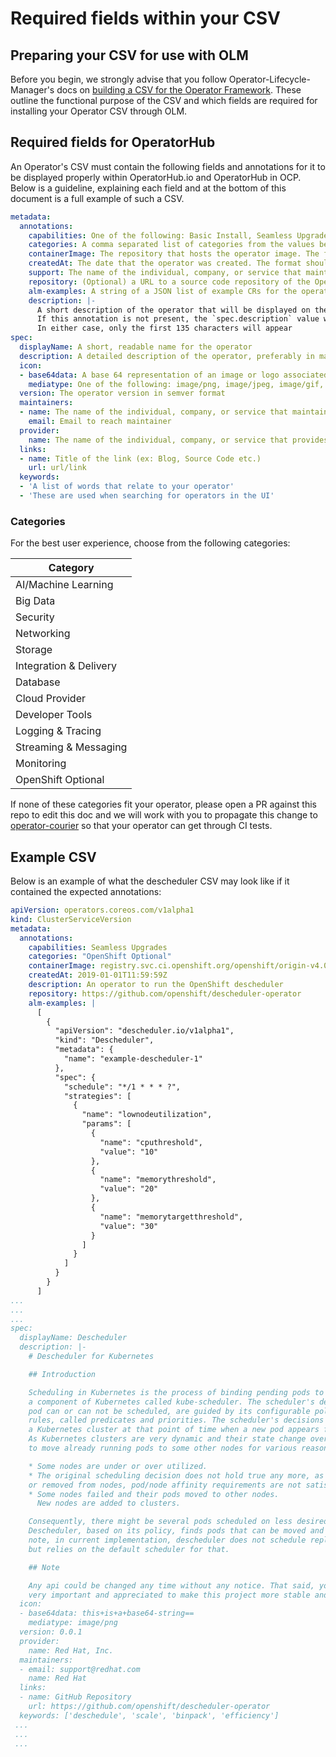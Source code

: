 # Required fields within your CSV

## Preparing your CSV for use with OLM

Before you begin, we strongly advise that you follow Operator-Lifecycle-Manager's docs on [building a CSV for the Operator Framework](https://github.com/operator-framework/operator-lifecycle-manager/blob/master/Documentation/design/building-your-csv.md). These outline the functional purpose of the CSV and which fields are required for installing your Operator CSV through OLM.

## Required fields for OperatorHub

An Operator's CSV must contain the following fields and annotations for it to be displayed properly within OperatorHub.io and OperatorHub in OCP. Below is a guideline, explaining each field and at the bottom of this document is a full example of such a CSV.

```yaml
metadata:
  annotations:
    capabilities: One of the following: Basic Install, Seamless Upgrades, Full Lifecycle, Deep Insights, Auto Pilot. For more information see https://www.operatorhub.io/images/capability-level-diagram.svg
    categories: A comma separated list of categories from the values below. If not set, this will be set to "Other" in the UI
    containerImage: The repository that hosts the operator image. The format should match ${REGISTRYHOST}/${USERNAME}/${NAME}:${TAG}
    createdAt: The date that the operator was created. The format should match yyyy-mm-ddThh:mm:ssZ
    support: The name of the individual, company, or service that maintains this operator
    repository: (Optional) a URL to a source code repository of the Operator, intended for community Operators to direct users where to file issues / bug
    alm-examples: A string of a JSON list of example CRs for the operator's CRDs
    description: |-
      A short description of the operator that will be displayed on the marketplace tile
      If this annotation is not present, the `spec.description` value will be shown instead
      In either case, only the first 135 characters will appear
spec:
  displayName: A short, readable name for the operator
  description: A detailed description of the operator, preferably in markdown format
  icon: 
  - base64data: A base 64 representation of an image or logo associated with your operator
    mediatype: One of the following: image/png, image/jpeg, image/gif, image/svg+xml
  version: The operator version in semver format
  maintainers:
  - name: The name of the individual, company, or service that maintains this operator
    email: Email to reach maintainer
  provider:
    name: The name of the individual, company, or service that provides this operator
  links:
  - name: Title of the link (ex: Blog, Source Code etc.)
    url: url/link
  keywords:
  - 'A list of words that relate to your operator'
  - 'These are used when searching for operators in the UI'
```

### Categories

For the best user experience, choose from the following categories:

| Category  |
|-----------|
| AI/Machine Learning |
| Big Data |
| Security |
| Networking |
| Storage |
| Integration & Delivery |
| Database |
| Cloud Provider |
| Developer Tools |
| Logging & Tracing |
| Streaming & Messaging |
| Monitoring |
| OpenShift Optional |

If none of these categories fit your operator, please open a PR against this repo to edit this doc and we will work with you to propagate this change to [operator-courier](https://github.com/operator-framework/operator-courier) so that your operator can get through CI tests.

## Example CSV

Below is an example of what the descheduler CSV may look like if it contained the expected annotations:

```yaml
apiVersion: operators.coreos.com/v1alpha1
kind: ClusterServiceVersion
metadata:
  annotations:
    capabilities: Seamless Upgrades
    categories: "OpenShift Optional"
    containerImage: registry.svc.ci.openshift.org/openshift/origin-v4.0:descheduler-operator
    createdAt: 2019-01-01T11:59:59Z
    description: An operator to run the OpenShift descheduler
    repository: https://github.com/openshift/descheduler-operator
    alm-examples: |
      [
        {
          "apiVersion": "descheduler.io/v1alpha1",
          "kind": "Descheduler",
          "metadata": {
            "name": "example-descheduler-1"
          },
          "spec": {
            "schedule": "*/1 * * * ?",
            "strategies": [
              {
                "name": "lownodeutilization",
                "params": [
                  {
                    "name": "cputhreshold",
                    "value": "10"
                  },
                  {
                    "name": "memorythreshold",
                    "value": "20"
                  },
                  {
                    "name": "memorytargetthreshold",
                    "value": "30"
                  }
                ]
              }
            ]
          }
        }
      ]
...
...
...
spec:
  displayName: Descheduler
  description: |-
    # Descheduler for Kubernetes

    ## Introduction

    Scheduling in Kubernetes is the process of binding pending pods to nodes, and is performed by
    a component of Kubernetes called kube-scheduler. The scheduler's decisions, whether or where a
    pod can or can not be scheduled, are guided by its configurable policy which comprises of set of
    rules, called predicates and priorities. The scheduler's decisions are influenced by its view of
    a Kubernetes cluster at that point of time when a new pod appears first time for scheduling.
    As Kubernetes clusters are very dynamic and their state change over time, there may be desired
    to move already running pods to some other nodes for various reasons

    * Some nodes are under or over utilized.
    * The original scheduling decision does not hold true any more, as taints or labels are added to
    or removed from nodes, pod/node affinity requirements are not satisfied any more.
    * Some nodes failed and their pods moved to other nodes.
      New nodes are added to clusters.

    Consequently, there might be several pods scheduled on less desired nodes in a cluster.
    Descheduler, based on its policy, finds pods that can be moved and evicts them. Please
    note, in current implementation, descheduler does not schedule replacement of evicted pods
    but relies on the default scheduler for that.

    ## Note

    Any api could be changed any time without any notice. That said, your feedback is
    very important and appreciated to make this project more stable and useful.
  icon:
  - base64data: this+is+a+base64-string==
    mediatype: image/png
  version: 0.0.1
  provider:
    name: Red Hat, Inc.
  maintainers:
  - email: support@redhat.com
    name: Red Hat
  links:
  - name: GitHub Repository
    url: https://github.com/openshift/descheduler-operator
  keywords: ['deschedule', 'scale', 'binpack', 'efficiency']
 ...
 ...
 ...
```